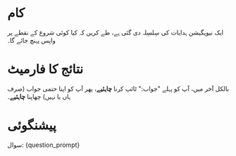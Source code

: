 # کام
ایک نیویگیشن ہدایات کی سِلسِلہ دی گئی ہے، طے کریں کہ کیا کوئی شروع کے نقطے پر واپس پہنچ جائے گا۔

# نتائج کا فارمیٹ
بالکل آخر میں، آپ کو پہلے "جواب:" ٹائپ کرنا **چاہئیے**، پھر آپ کو اپنا حتمی جواب (صرف ہاں یا نہیں) چھاپنا **چاہئیے**۔

# پیشنگوئی
سوال: {question_prompt}